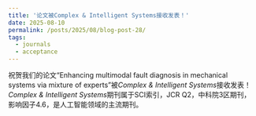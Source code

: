 ```yaml
---
title: '论文被Complex & Intelligent Systems接收发表！'
date: 2025-08-10
permalink: /posts/2025/08/blog-post-28/
tags:
  - journals
  - acceptance
---
```

祝贺我们的论文“Enhancing multimodal fault diagnosis in mechanical systems via mixture of experts”被*Complex & Intelligent Systems*接收发表！*Complex & Intelligent Systems*期刊属于SCI索引，JCR Q2，中科院3区期刊，影响因子4.6，是人工智能领域的主流期刊。
